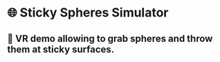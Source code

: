 # :globe_with_meridians: **Sticky Spheres Simulator**

## :softball: VR demo allowing to grab spheres and throw them at sticky surfaces.
